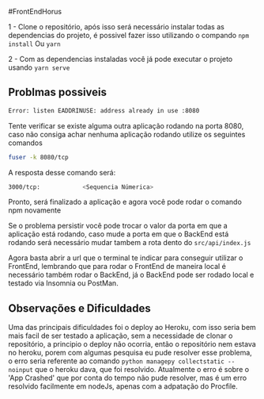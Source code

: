 #FrontEndHorus

1 - Clone o repositório, após isso será necessário instalar todas as dependencias do projeto, é possivel fazer isso utilizando o compando
``` npm install ```
Ou
``` yarn ```

2 - Com as dependencias instaladas você já pode executar o projeto usando
 ``` yarn serve ```
 
 ## Problmas possiveis

```bash
Error: listen EADDRINUSE: address already in use :8080
```

Tente verificar se existe alguma outra aplicação rodando na porta 8080, caso não consiga achar nenhuma
aplicação rodando utilize os seguintes comandos

```bash
fuser -k 8080/tcp
```

A resposta desse comando será:

```bash
3000/tcp:            <Sequencia Númerica>
```

Pronto, será finalizado a aplicação e agora você pode rodar o comando npm novamente

Se o problema persistir você pode trocar o valor da porta em que a aplicação está rodando, caso mude a porta em que o BackEnd está rodando será necessário mudar tambem a rota dento do `src/api/index.js`

Agora basta abrir a url que o terminal te indicar para conseguir utilizar o FrontEnd, lembrando que para rodar o FrontEnd de maneira local é necessário também rodar o BackEnd, já o BackEnd pode ser rodado local e testado via Insomnia ou PostMan.

## Observações e Dificuldades
Uma das principais dificuldades foi o deploy ao Heroku, com isso seria bem mais facil de ser testado a aplicação, sem a necessidade de clonar o repositório, a principio o deploy não ocorria, então o repositório nem estava no heroku, porem com algumas pesquisa eu pude resolver esse problema, o erro seria referente ao comando `python managepy collectstatic --noinput` que o heroku dava, que foi resolvido. Atualmente o erro é sobre o 'App Crashed' que por conta do tempo não pude resolver, mas é um erro resolvido facilmente em nodeJs, apenas com a adpatação do Procfile.
